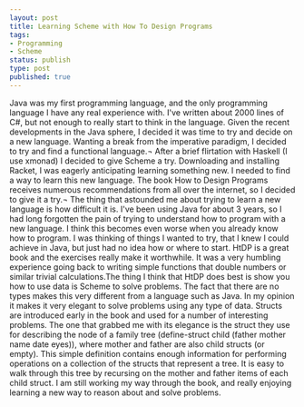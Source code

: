 ```yaml
--- 
layout: post
title: Learning Scheme with How To Design Programs
tags: 
- Programming
- Scheme
status: publish
type: post
published: true
---
```


Java was my first programming language, and the only programming language I have any real experience with. I've written about 2000 lines of C#, but not enough to really start to think in the language. Given the recent developments in the Java sphere, I decided it was time to try and decide on a new language. Wanting a break from the imperative paradigm, I decided to try and find a functional language.¬ After a brief flirtation with Haskell (I use xmonad) I decided to give Scheme a try. Downloading and installing Racket, I was eagerly anticipating learning something new. I needed to find a way to learn this new language. The book How to Design Programs receives numerous recommendations from all over the internet, so I decided to give it a try.¬ The thing that astounded me about trying to learn a new language is how difficult it is. I've been using Java for about 3 years, so I had long forgotten the pain of trying to understand how to program with a new language. I think this becomes even worse when you already know how to program. I was thinking of things I wanted to try, that I knew I could achieve in Java, but just had no idea how or where to start. HtDP is a great book and the exercises really make it worthwhile. It was a very humbling experience going back to writing simple functions that double numbers or similar trivial calculations.The thing I think that HtDP does best is show you how to use data is Scheme to solve problems. The fact that there are no types makes this very different from a language such as Java. In my opinion it makes it very elegant to solve problems using any type of data. Structs are introduced early in the book and used for a number of interesting problems. The one that grabbed me with its elegance is the struct they use for describing the node of a family tree (define-struct child (father mother name date eyes)), where mother and father are also child structs (or empty). This simple definition contains enough information for performing operations on a collection of the structs that represent a tree. It is easy to walk through this tree by recursing on the mother and father items of each child struct. I am still working my way through the book, and really enjoying learning a new way to reason about and solve problems.
